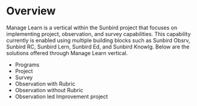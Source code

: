 # Overview

Manage Learn is a vertical within the Sunbird project that focuses on implementing project, observation, and survey capabilities. This capability currently is enabled using multiple building blocks such as Sunbird Obsrv, Sunbird RC, Sunbird Lern, Sunbird Ed, and Sunbird Knowlg.  Below are the solutions offered through Manage Learn vertical.



* Programs
* Project
* Survey
* Observation with Rubric
* Observation without Rubric
* Observation led Improvement project

